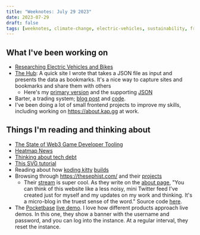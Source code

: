 ```yaml
---
title: "Weeknotes: July 29 2023"
date: 2023-07-29
draft: false
tags: [weeknotes, climate-change, electric-vehicles, sustainability, frontend]
---
```


## What I've been working on

- [Researching Electric Vehicles and Bikes](https://www.alexledger.net/guides/electric_vehicles/)
- [The Hub](https://hub-alexledger-net.netlify.app/): A quick site I wrote that takes a JSON file as input and presents the data as bookmarks. It's a nice way to capture sites and bookmarks and share them with others
    - Here's my [primary version](https://hub-alexledger-net.netlify.app/?src=https://gist.githubusercontent.com/aled1027/61d6625a9cd18efaac91eb216c18a09e/raw/5b8c16dcd1d05817078218255dace384aae186c8/hub1.json) and the supporting [JSON](https://gist.githubusercontent.com/aled1027/61d6625a9cd18efaac91eb216c18a09e/raw/5b8c16dcd1d05817078218255dace384aae186c8/hub1.json)
- Barter, a trading system; [blog post](https://www.alexledger.net/posts/barter-a-trading-system/) and [code](https://github.com/aled1027/barter).
- I've been doing a lot of small frontend projects to improve my skills, including working on https://about.kap.gg at work.

## Things I'm reading and thinking about

- [The State of Web3 Game Developer Tooling](https://www.bitkraft.vc/the-state-of-web3-game-developer-tooling/)
- [Heatmap News](https://heatmap.news/)
- [Thinking about tech debt](https://apenwarr.ca/log/20230605 )
- [This SVG tutorial](https://www.nan.fyi/svg-paths)
- Reading about how [koding kitty](https://www.kodingkitty.com/) [builds](https://www.kodingkitty.com/blog/how-to-build-a-website/)
- Browsing through https://thesephist.com/ and their [projects](https://thesephist.com/projects/)
    - Their [stream](https://stream.thesephist.com/) is super cool. As they write on the [about page](https://stream.thesephist.com/about/), "You can think of this website like a less noisy, mini Twitter feed I've created just for myself and my updates on my work and thinking. It's a micro-blog in the truest sense of the word." Source code [here](https://github.com/thesephist/stream).
- The [Pocketbase](https://pocketbase.io) [live demo](https://pocketbase.io/demo/). I love how different products approach live demos. In this one, they show a banner with the username and password, and you can log into the instance. At a regular interval, they reset the instance.